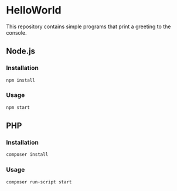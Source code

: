 # HelloWorld

This repository contains simple programs that print a greeting to the console.

## Node.js

### Installation

```sh
npm install
```

### Usage

```sh
npm start
```

## PHP

### Installation

```sh
composer install
```

### Usage

```sh
composer run-script start
```
